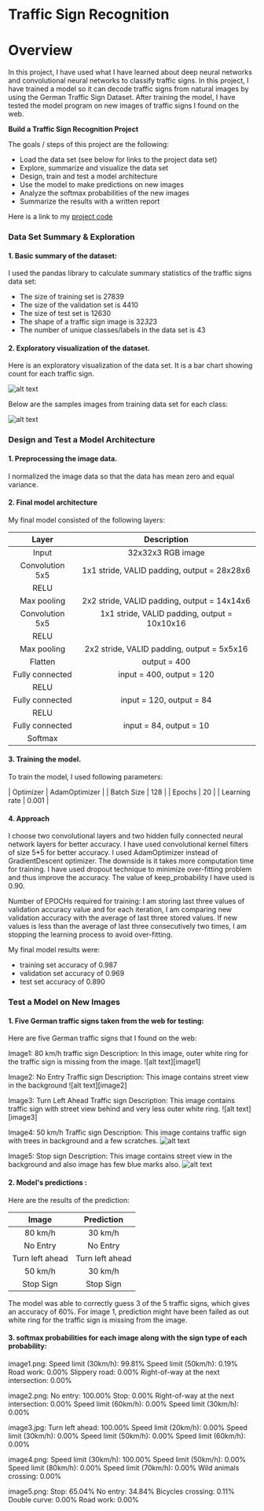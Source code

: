 # **Traffic Sign Recognition** 

# Overview

In this project, I have used what I have learned about deep neural networks and convolutional neural networks to classify traffic signs. In this project, I have trained a model so it can decode traffic signs from natural images by using the German Traffic Sign Dataset. After training the model, I have tested the model program on new images of traffic signs I found on the web.

**Build a Traffic Sign Recognition Project**

The goals / steps of this project are the following:
* Load the data set (see below for links to the project data set)
* Explore, summarize and visualize the data set
* Design, train and test a model architecture
* Use the model to make predictions on new images
* Analyze the softmax probabilities of the new images
* Summarize the results with a written report

[//]: # (Image References)

[visualization]: ./output_images/visualization.png "Visualization"
[training_samples]: ./output_images/sample_training_images.png "Training Samples"
[image4]: ./test_images/image1.png "Traffic Sign 1"
[image5]: ./test_images/image2.png "Traffic Sign 2"
[image6]: ./test_images/image3.png "Traffic Sign 3"
[image7]: ./test_images/image4.png "Traffic Sign 4"
[image8]: ./test_images/image5.png "Traffic Sign 5"

Here is a link to my [project code](https://github.com/vivekmsit/Udacity-CarND-Traffic-Sign-Classifier-Project/blob/master/Traffic_Sign_Classifier.ipynb)

### Data Set Summary & Exploration

#### 1. Basic summary of the dataset:

I used the pandas library to calculate summary statistics of the traffic signs data set:

* The size of training set is 27839
* The size of the validation set is 4410
* The size of test set is 12630
* The shape of a traffic sign image is 32*32*3
* The number of unique classes/labels in the data set is 43

#### 2. Exploratory visualization of the dataset.

Here is an exploratory visualization of the data set. It is a bar chart showing count for each traffic sign.

![alt text][visualization]

Below are the samples images from training data set for each class:

![alt text][training_samples]

### Design and Test a Model Architecture

#### 1. Preprocessing the image data.


I normalized the image data so that the data has mean zero and equal variance.


#### 2. Final model architecture

My final model consisted of the following layers:

| Layer         		|     Description	        					| 
|:---------------------:|:---------------------------------------------:| 
| Input         		| 32x32x3 RGB image   							| 
| Convolution 5x5     	| 1x1 stride, VALID padding, output = 28x28x6 	|
| RELU					|												|
| Max pooling	      	| 2x2 stride, VALID padding, output = 14x14x6	|
| Convolution 5x5	    | 1x1 stride, VALID padding, output = 10x10x16	|
| RELU					|												|
| Max pooling	      	| 2x2 stride, VALID padding, output = 5x5x16	|
| Flatten				| output = 400									|
| Fully connected		| input = 400, output = 120						|
| RELU					|												|
| Fully connected		| input = 120, output = 84						|
| RELU					|												|
| Fully connected		| input = 84, output = 10						|
| Softmax				|												|
 


#### 3. Training the model.

To train the model, I used following parameters:

| Optimizer				|		AdamOptimizer			|
| Batch Size			|		128						|
| Epochs				|		20						|
| Learning rate			|		0.001					|

#### 4. Approach

I choose two convolutional layers and two hidden fully connected neural network layers for better accuracy.
I have used convolutional kernel filters of size 5*5 for better accuracy.
I used AdamOptimizer instead of GradientDescent optimizer. The downside is it takes more computation time for training.
I have used dropout technique to minimize over-fitting problem and thus improve the accuracy. The value of keep_probability I have used is 0.90.

Number of EPOCHs required for training: I am storing last three values of validation accuracy value and for each iteration, I am comparing new validation accuracy with the average of last three stored values. If new values is less than the average of last three consecutively two times, I am stopping the learning process to avoid over-fitting.

My final model results were:

* training set accuracy of 0.987
* validation set accuracy of 0.969
* test set accuracy of 0.890


### Test a Model on New Images

#### 1. Five German traffic signs taken from the web for testing:

Here are five German traffic signs that I found on the web:

Image1: 80 km/h traffic sign
Description: In this image, outer white ring for the traffic sign is missing from the image.
![alt text][image1]

Image2: No Entry Traffic sign
Description: This image contains street view in the background
![alt text][image2] 

Image3: Turn Left Ahead Traffic sign
Description: This image contains traffic sign with street view behind and very less outer white ring.
![alt text][image3] 

Image4: 50 km/h Traffic sign
Description: This image contains traffic sign with trees in background and a few scratches.
![alt text][image4] 

Image5: Stop sign
Description: This image contains street view in the background and also image has few blue marks also.
![alt text][image5]


#### 2. Model's predictions :

Here are the results of the prediction:

| Image			        |     Prediction	        					| 
|:---------------------:|:---------------------------------------------:| 
| 80 km/h      			| 30 km/h  										| 
| No Entry     			| No Entry 										|
| Turn left ahead		| Turn left ahead								|
| 50 km/h	      		| 30 km/h						 				|
| Stop Sign				| Stop Sign   					 				|


The model was able to correctly guess 3 of the 5 traffic signs, which gives an accuracy of 60%. For image 1, prediction might have been failed as out white ring for the traffic sign is missing from the image. 

#### 3. softmax probabilities for each image along with the sign type of each probability:

image1.png:
Speed limit (30km/h): 99.81%
Speed limit (50km/h): 0.19%
Road work: 0.00%
Slippery road: 0.00%
Right-of-way at the next intersection: 0.00%

image2.png:
No entry: 100.00%
Stop: 0.00%
Right-of-way at the next intersection: 0.00%
Speed limit (60km/h): 0.00%
Speed limit (30km/h): 0.00%

image3.jpg:
Turn left ahead: 100.00%
Speed limit (20km/h): 0.00%
Speed limit (30km/h): 0.00%
Speed limit (50km/h): 0.00%
Speed limit (60km/h): 0.00%

image4.png:
Speed limit (30km/h): 100.00%
Speed limit (50km/h): 0.00%
Speed limit (80km/h): 0.00%
Speed limit (70km/h): 0.00%
Wild animals crossing: 0.00%

image5.png:
Stop: 65.04%
No entry: 34.84%
Bicycles crossing: 0.11%
Double curve: 0.00%
Road work: 0.00%




